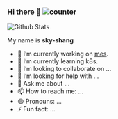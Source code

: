 ### Hi there 👋   ![counter](https://en6o3ld3xi3ia0y.m.pipedream.net)

![Github Stats](https://github-readme-stats.vercel.app/api?username=sky-shang&show_icons=true)

My name is **sky-shang**

- 🔭 I’m currently working on [mes](http://www.baidu.com).
- 🌱 I’m currently learning k8s.
- 👯 I’m looking to collaborate on ...
- 🤔 I’m looking for help with ...
- 💬 Ask me about ...
- 📫 How to reach me: ...
- 😄 Pronouns: ...
- ⚡ Fun fact: ...
